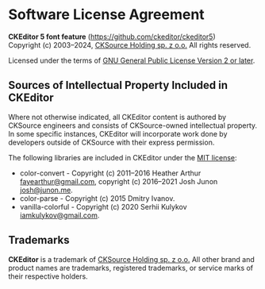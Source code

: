 Software License Agreement
==========================

**CKEditor&nbsp;5 font feature** (https://github.com/ckeditor/ckeditor5)<br>
Copyright (c) 2003–2024, [CKSource Holding sp. z o.o.](https://cksource.com) All rights reserved.

Licensed under the terms of [GNU General Public License Version 2 or later](http://www.gnu.org/licenses/gpl.html).

Sources of Intellectual Property Included in CKEditor
-----------------------------------------------------

Where not otherwise indicated, all CKEditor content is authored by CKSource engineers and consists of CKSource-owned intellectual property. In some specific instances, CKEditor will incorporate work done by developers outside of CKSource with their express permission.

The following libraries are included in CKEditor under the [MIT license](https://opensource.org/licenses/MIT):

* color-convert - Copyright (c) 2011–2016 Heather Arthur <fayearthur@gmail.com>, copyright (c) 2016–2021 Josh Junon <josh@junon.me>.
* color-parse - Copyright (c) 2015 Dmitry Ivanov.
* vanilla-colorful - Copyright (c) 2020 Serhii Kulykov <iamkulykov@gmail.com>.

Trademarks
----------

**CKEditor** is a trademark of [CKSource Holding sp. z o.o.](https://cksource.com) All other brand and product names are trademarks, registered trademarks, or service marks of their respective holders.
